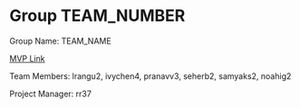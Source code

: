 # Group TEAM_NUMBER
Group Name: TEAM_NAME

[MVP Link]([http://cs196.cs.illinois.edu](https://docs.google.com/document/d/1nsDZpqw9sb2Pl69Yn7U0uo-0a6cl6K2SWBkcrvXzaQk/edit?usp=sharing)https://docs.google.com/document/d/1nsDZpqw9sb2Pl69Yn7U0uo-0a6cl6K2SWBkcrvXzaQk/edit?usp=sharing)

Team Members:  lrangu2, ivychen4, pranavv3, seherb2, samyaks2, noahig2

Project Manager: rr37
